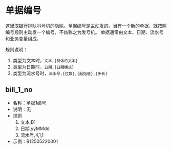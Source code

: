 # 单据编号

这里取银行排队叫号机的隐喻。单据编号是主动发的。当有一个新的单据，就按照编号规则主动发一个编号，不妨称之为发号机。
单据通常由文本、日期、流水号和业务变量组成。

规则说明：
1. 类型为文本时，`文本,{具体的文本}`
2. 类型为日期时，`日期,{日期模式}`
3. 类型为流水号时，`流水号,{位数},{起始值},{步长}`

## bill_1_no

* 名称：单据1编号
* 说明：无
* 规则
  1. 文本,B1
  2. 日期,yyMMdd
  3. 流水号,4,1,1
* 示例：B12505220001


